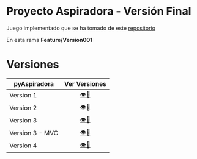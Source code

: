 # Proyecto Aspiradora - Versión Final

Juego implementado que se ha tomado de este [repositorio](https://github.com/puntoReflex/pyAspiradora/blob/main/enunciado.md)

En esta rama **Feature/Version001**

# Versiones


<div align=center>

|pyAspiradora|Ver Versiones|
|-|:-:|
|Version 1|[👁️📒](/src/README.md)|
|Version 2|[👁️📒](https://github.com/MRSergio21/23-24-IdSw2-SDD/tree/feature/version002)|
|Version 3|[👁️📒](https://github.com/MRSergio21/23-24-IdSw2-SDD/tree/feature/version003)|
|Version 3 - MVC|[👁️📒](https://github.com/MRSergio21/23-24-IdSw2-SDD/tree/feature/version003-mvc)|
|Version 4|[👁️📒](https://github.com/MRSergio21/23-24-IdSw2-SDD/tree/main)|

</div>